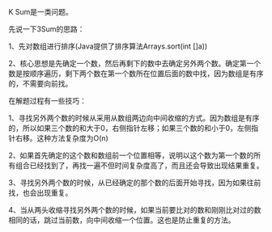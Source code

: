 K Sum是一类问题。

先说一下3Sum的思路：

1、先对数组进行排序(Java提供了排序算法Arrays.sort(int []a))

2、核心思想是先确定一个数，然后再剩下的数中去确定另外两个数。确定第一个数是按顺序遍历，剩下两个数在第一个数所在位置后面的数中找，因为数组是有序的，不需要向前找。


在解题过程有一些技巧：

1、寻找另外两个数的时候从采用从数组两边向中间收缩的方式。因为数组是有序的，所以如果三个数的和大于0，右侧指针左移；如果三个数的和小于0，左侧指针右移。这种方法复杂度为O(n)

2、如果首先确定的这个数和数组前一个位置相等，说明以这个数为第一个数的所有组合已经找到了，再找一遍不但时间复杂度高了，而且还会导致出现结果重复。

3、寻找另外两个数的时候，从已经确定的那个数的后面开始寻找，因为如果往前找，也会出现重复。

4、当从两头收缩寻找另外两个数的时候，如果当前要比对的数和刚刚比对过的数相同的话，跳过当前数，向中间收缩一个位置。这也是防止重复的方法。
